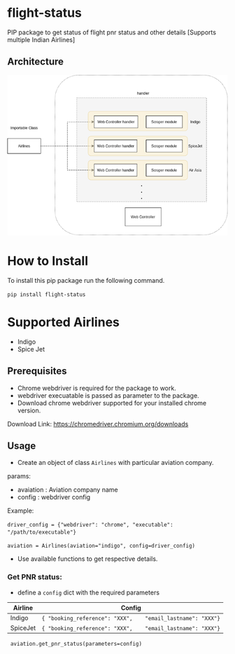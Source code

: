 # flight-status
PIP package to get status of flight pnr status and other details [Supports multiple Indian Airlines]

## Architecture
!["architecture"](/docs/images/architecture.png)

# How to Install
To install this pip package run the following command.

`pip install flight-status`

# Supported Airlines
- Indigo
- Spice Jet


## Prerequisites
- Chrome webdriver is required for the package to work.
- webdriver execuatable is passed as parameter to the package.
- Download chrome webdriver supported for your installed chrome version. 

Download Link: https://chromedriver.chromium.org/downloads

## Usage
- Create an object of class `Airlines` with particular aviation company.

params:
- avaiation : Aviation company name
- config : webdriver config

Example:

``driver_config = {"webdriver": "chrome", "executable": "/path/to/executable"}``

``aviation = Airlines(aviation="indigo", config=driver_config)``

- Use available functions to get respective details.

### Get PNR status:

- define a `config` dict with the required parameters

| Airline  | Config  |
| ------------ | ------------ |
|  Indigo  | `{ "booking_reference": "XXX",    "email_lastname": "XXX"}` |
|  SpiceJet  |  `{ "booking_reference": "XXX",    "email_lastname": "XXX"}` |


`` aviation.get_pnr_status(parameters=config)``
